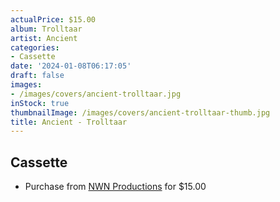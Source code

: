 ```yaml
---
actualPrice: $15.00
album: Trolltaar
artist: Ancient
categories:
- Cassette
date: '2024-01-08T06:17:05'
draft: false
images:
- /images/covers/ancient-trolltaar.jpg
inStock: true
thumbnailImage: /images/covers/ancient-trolltaar-thumb.jpg
title: Ancient - Trolltaar
---
```


## Cassette
* Purchase from [NWN Productions](http://shop.nwnprod.com/index.php?route=product/product&path=73&product_id=44923&sort=pd.name&order=ASC) for $15.00
